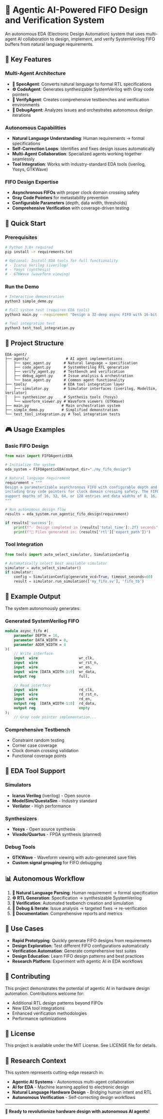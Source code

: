 # 🤖 Agentic AI-Powered FIFO Design and Verification System

An autonomous EDA (Electronic Design Automation) system that uses multi-agent AI collaboration to design, implement, and verify SystemVerilog FIFO buffers from natural language requirements.

## 🎯 Key Features

### Multi-Agent Architecture
- **🎯 SpecAgent**: Converts natural language to formal RTL specifications
- **⚙️ CodeAgent**: Generates synthesizable SystemVerilog with Gray code pointers
- **🧪 VerifyAgent**: Creates comprehensive testbenches and verification environments
- **🐛 DebugAgent**: Analyzes issues and orchestrates autonomous design iterations

### Autonomous Capabilities
- **Natural Language Understanding**: Human requirements → formal specifications
- **Self-Correction Loops**: Identifies and fixes design issues automatically
- **Multi-Agent Collaboration**: Specialized agents working together seamlessly
- **Tool Integration**: Works with industry-standard EDA tools (iverilog, Yosys, GTKWave)

### FIFO Design Expertise
- **Asynchronous FIFOs** with proper clock domain crossing safety
- **Gray Code Pointers** for metastability prevention
- **Configurable Parameters** (depth, data width, thresholds)
- **Comprehensive Verification** with coverage-driven testing

## 🚀 Quick Start

### Prerequisites
```bash
# Python 3.8+ required
pip install -r requirements.txt

# Optional: Install EDA tools for full functionality
# - Icarus Verilog (iverilog)
# - Yosys (synthesis)
# - GTKWave (waveform viewing)
```

### Run the Demo
```bash
# Interactive demonstration
python3 simple_demo.py

# Full system test (requires EDA tools)
python3 main.py --requirement "Design a 32-deep async FIFO with 16-bit data width"

# Tool integration test
python3 test_tool_integration.py
```

## 📁 Project Structure

```
EDA-agent/
├── agents/                 # AI agent implementations
│   ├── spec_agent.py      # Natural language → specification
│   ├── code_agent.py      # SystemVerilog RTL generation
│   ├── verify_agent.py    # Testbench and verification
│   ├── debug_agent.py     # Issue analysis & orchestration
│   └── base_agent.py      # Common agent functionality
├── tools/                 # EDA tool integration layer
│   ├── simulator.py       # Simulator interfaces (iverilog, ModelSim, Verilator)
│   ├── synthesizer.py     # Synthesis tools (Yosys)
│   └── waveform_viewer.py # Waveform viewers (GTKWave)
├── main.py               # Main orchestration system
├── simple_demo.py        # Simplified demonstration
└── test_tool_integration.py # Tool integration tests
```

## 🎮 Usage Examples

### Basic FIFO Design
```python
from main import FIFOAgenticEDA

# Initialize the system
eda_system = FIFOAgenticEDA(output_dir="./my_fifo_design")

# Natural language requirement
requirement = """
Design a parameterizable asynchronous FIFO with configurable depth and data width,
including Gray code pointers for clock domain crossing safety. The FIFO should
support depths of 16, 32, 64, or 128 entries and data widths of 8, 16, or 32 bits.
"""

# Run autonomous design flow
results = eda_system.run_agentic_fifo_design(requirement)

if results['success']:
    print(f"✅ Design completed in {results['total_time']:.2f} seconds")
    print(f"📁 Files generated in: {results['rtl']['export_path']}")
```

### Tool Integration
```python
from tools import auto_select_simulator, SimulationConfig

# Automatically select best available simulator
simulator = auto_select_simulator()
if simulator:
    config = SimulationConfig(generate_vcd=True, timeout_seconds=60)
    result = simulator.run_simulation(['my_fifo.sv'], 'fifo_tb')
```

## 🧪 Example Output

The system autonomously generates:

### Generated SystemVerilog FIFO
```systemverilog
module async_fifo #(
    parameter DEPTH = 16,
    parameter DATA_WIDTH = 8,
    parameter ADDR_WIDTH = 4
)(
    // Write interface
    input  wire                   wr_clk,
    input  wire                   wr_rst_n,
    input  wire                   wr_en,
    input  wire [DATA_WIDTH-1:0]  wr_data,
    output reg                    full,
    
    // Read interface  
    input  wire                   rd_clk,
    input  wire                   rd_rst_n,
    input  wire                   rd_en,
    output reg  [DATA_WIDTH-1:0]  rd_data,
    output reg                    empty
);
    // Gray code pointer implementation...
```

### Comprehensive Testbench
- Constraint random testing
- Corner case coverage
- Clock domain crossing validation
- Functional coverage points

## 🔧 EDA Tool Support

### Simulators
- **Icarus Verilog** (iverilog) - Open source
- **ModelSim/QuestaSim** - Industry standard
- **Verilator** - High performance

### Synthesizers
- **Yosys** - Open source synthesis
- **Vivado/Quartus** - FPGA synthesis (planned)

### Debug Tools
- **GTKWave** - Waveform viewing with auto-generated save files
- **Custom signal grouping** for FIFO debugging

## 📊 Autonomous Workflow

1. **🎯 Natural Language Parsing**: Human requirement → formal specification
2. **⚙️ RTL Generation**: Specification → synthesizable SystemVerilog
3. **🧪 Verification**: Automated testbench creation and simulation
4. **🐛 Debug & Iterate**: Issue analysis → targeted fixes → re-verification
5. **📄 Documentation**: Comprehensive reports and metrics

## 🎯 Use Cases

- **Rapid Prototyping**: Quickly generate FIFO designs from requirements
- **Design Exploration**: Test different FIFO configurations automatically  
- **Verification Automation**: Generate comprehensive test suites
- **Design Education**: Learn FIFO design patterns and best practices
- **Research Platform**: Experiment with agentic AI in EDA workflows

## 🤝 Contributing

This project demonstrates the potential of agentic AI in hardware design automation. Contributions welcome for:

- Additional RTL design patterns beyond FIFOs
- New EDA tool integrations
- Enhanced verification methodologies
- Performance optimizations

## 📄 License

This project is available under the MIT License. See LICENSE file for details.

## 🔬 Research Context

This system represents cutting-edge research in:
- **Agentic AI Systems** - Autonomous multi-agent collaboration
- **AI for EDA** - Machine learning applied to electronic design
- **Natural Language Hardware Design** - Bridging human intent and RTL
- **Autonomous Verification** - Self-correcting design workflows

---

**🎉 Ready to revolutionize hardware design with autonomous AI agents!**